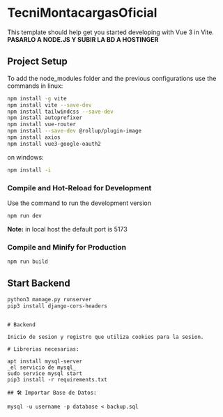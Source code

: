 # TecniMontacargasOficial

This template should help get you started developing with Vue 3 in Vite.
**PASARLO A NODE.JS Y SUBIR LA BD A HOSTINGER**
## Project Setup

To add the node_modules folder and the previous configurations use the commands in linux:

```sh
npm install -g vite
npm install vite --save-dev
npm install tailwindcss --save-dev
npm install autoprefixer
npm install vue-router
npm install --save-dev @rollup/plugin-image
npm install axios
npm install vue3-google-oauth2
```
on windows:

```sh
npm install -i
```
### Compile and Hot-Reload for Development

Use the command to run the development version

```sh
npm run dev
```

**Note:** in local host the default port is 5173

### Compile and Minify for Production

```sh
npm run build
```
## Start Backend
```sh
python3 manage.py runserver
pip3 install django-cors-headers
```
```

# Backend

Inicio de sesion y registro que utiliza cookies para la sesion. 

# Librerias necesarias:

apt install mysql-server
_el servicio de mysql_ 
sudo service mysql start
pip3 install -r requirements.txt

## 🛠️ Importar Base de Datos:

mysql -u username -p database < backup.sql


